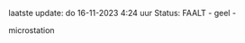laatste update: 
do 16-11-2023  4:24   uur 
Status: FAALT - geel - 
<div class="service R">microstation</div>